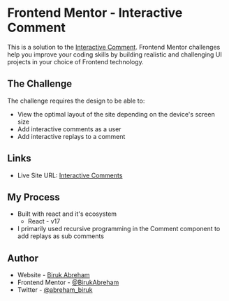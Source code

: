 # Frontend Mentor - Interactive Comment

This is a solution to the [Interactive Comment](https://www.frontendmentor.io/challenges/interactive-comments-section-iG1RugEG9). Frontend Mentor challenges help you improve your coding skills by building realistic and challenging UI projects in your choice of Frontend technology.

## The Challenge

The challenge requires the design to be able to:

-   View the optimal layout of the site depending on the device's screen size
-   Add interactive comments as a user
-   Add interactive replays to a comment

## Links

-   Live Site URL: [Interactive Comments](https://interactive-comments-lovat.vercel.app/)

## My Process

-   Built with react and it's ecosystem
    -   React - v17
-   I primarily used recursive programming in the Comment component to add replays as sub comments

## Author

-   Website - [Biruk Abreham](https://biruk.netlify.app/)
-   Frontend Mentor - [@BirukAbreham](https://www.frontendmentor.io/profile/BirukAbreham)
-   Twitter - [@abreham_biruk](https://twitter.com/abreham_biruk)
